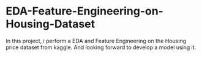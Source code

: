 # EDA-Feature-Engineering-on-Housing-Dataset
In this project, i perform a EDA and Feature Engineering on the Housing price dataset from kaggle. And looking forward to develop a model using it.
